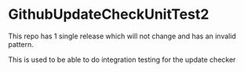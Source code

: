 # GithubUpdateCheckUnitTest2
This repo has 1 single release which will not change and has an invalid pattern.

 This is used to be able to do integration testing for the update checker
